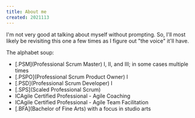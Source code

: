 ```yaml
---
title: About me
created: 2021113
---
```


I'm not very good at talking about myself without prompting. So, I'll most likely be revisiting this one a few times as I figure out "the voice" it'll have.

The alphabet soup:

- [.PSM](Professional Scrum Master) I, II, and III; in some cases multiple times
- [.PSPO](Professional Scrum Product Owner) I
- [.PSD](Professional Scrum Developer) I
- [.SPS](Scaled Professional Scrum)
- ICAgile Certified Professional - Agile Coaching
- ICAgile Certified Professional - Agile Team Facilitation
- [.BFA](Bachelor of Fine Arts) with a focus in studio arts
